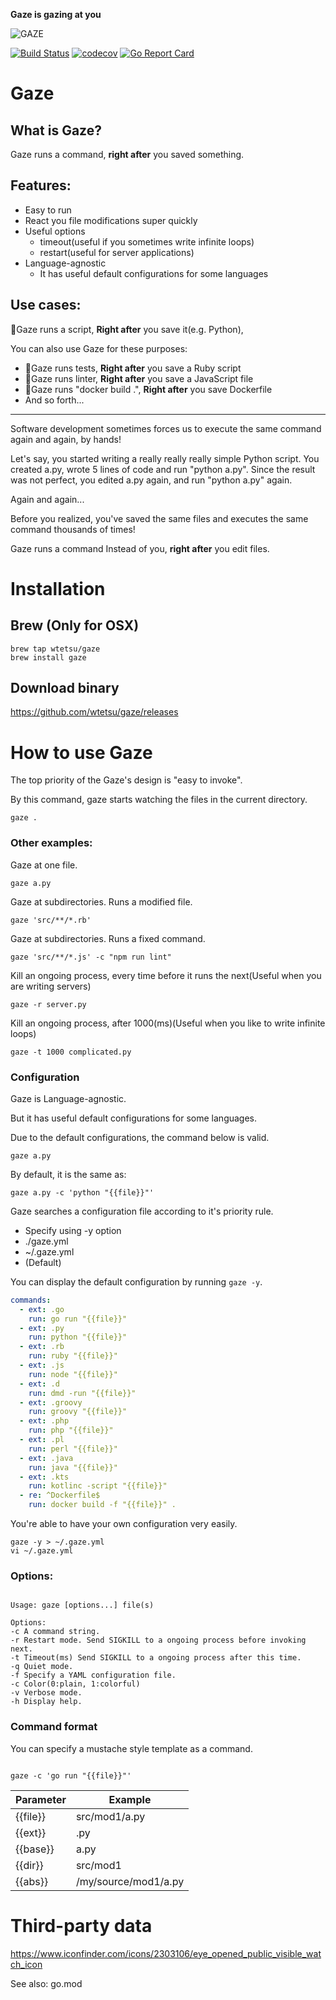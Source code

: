 **Gaze is gazing at you**

![GAZE](https://user-images.githubusercontent.com/515948/71816598-828a9700-30c6-11ea-92c8-ca0154e98794.png)

[![Build Status](https://travis-ci.com/wtetsu/gaze.svg?branch=master)](https://travis-ci.com/wtetsu/gaze) [![codecov](https://codecov.io/gh/wtetsu/gaze/branch/master/graph/badge.svg)](https://codecov.io/gh/wtetsu/gaze) [![Go Report Card](https://goreportcard.com/badge/github.com/wtetsu/gaze)](https://goreportcard.com/report/github.com/wtetsu/gaze)

# Gaze

## What is Gaze?

Gaze runs a command, **right after** you saved something.

## Features:

- Easy to run
- React you file modifications super quickly
- Useful options
  - timeout(useful if you sometimes write infinite loops)
  - restart(useful for server applications)
- Language-agnostic
  - It has useful default configurations for some languages

## Use cases:

🚀Gaze runs a script, **Right after** you save it(e.g. Python),

You can also use Gaze for these purposes:

- 🚀Gaze runs tests, **Right after** you save a Ruby script
- 🚀Gaze runs linter, **Right after** you save a JavaScript file
- 🚀Gaze runs "docker build .", **Right after** you save Dockerfile
- And so forth...

---

Software development sometimes forces us to execute the same command again and again, by hands!

Let's say, you started writing a really really really simple Python script. You created a.py, wrote 5 lines of code and run "python a.py".
Since the result was not perfect, you edited a.py again, and run "python a.py" again.

Again and again...

Before you realized, you've saved the same files and executes the same command thousands of times!

Gaze runs a command Instead of you, **right after** you edit files.

# Installation

## Brew (Only for OSX)

```
brew tap wtetsu/gaze
brew install gaze
```

## Download binary

https://github.com/wtetsu/gaze/releases

# How to use Gaze

The top priority of the Gaze's design is "easy to invoke".

By this command, gaze starts watching the files in the current directory.

```
gaze .
```

### Other examples:

Gaze at one file.

```
gaze a.py
```

Gaze at subdirectories. Runs a modified file.

```
gaze 'src/**/*.rb'
```

Gaze at subdirectories. Runs a fixed command.

```
gaze 'src/**/*.js' -c "npm run lint"
```

Kill an ongoing process, every time before it runs the next(Useful when you are writing servers)

```
gaze -r server.py
```

Kill an ongoing process, after 1000(ms)(Useful when you like to write infinite loops)

```
gaze -t 1000 complicated.py
```

### Configuration

Gaze is Language-agnostic.

But it has useful default configurations for some languages.

Due to the default configurations, the command below is valid.

```
gaze a.py
```

By default, it is the same as:

```
gaze a.py -c 'python "{{file}}"'
```

Gaze searches a configuration file according to it's priority rule.

- Specify using -y option
- ./gaze.yml
- ~/.gaze.yml
- (Default)

You can display the default configuration by running `gaze -y`.

```yaml
commands:
  - ext: .go
    run: go run "{{file}}"
  - ext: .py
    run: python "{{file}}"
  - ext: .rb
    run: ruby "{{file}}"
  - ext: .js
    run: node "{{file}}"
  - ext: .d
    run: dmd -run "{{file}}"
  - ext: .groovy
    run: groovy "{{file}}"
  - ext: .php
    run: php "{{file}}"
  - ext: .pl
    run: perl "{{file}}"
  - ext: .java
    run: java "{{file}}"
  - ext: .kts
    run: kotlinc -script "{{file}}"
  - re: ^Dockerfile$
    run: docker build -f "{{file}}" .
```

You're able to have your own configuration very easily.

```
gaze -y > ~/.gaze.yml
vi ~/.gaze.yml
```

### Options:

```

Usage: gaze [options...] file(s)

Options:
-c A command string.
-r Restart mode. Send SIGKILL to a ongoing process before invoking next.
-t Timeout(ms) Send SIGKILL to a ongoing process after this time.
-q Quiet mode.
-f Specify a YAML configuration file.
-c Color(0:plain, 1:colorful)
-v Verbose mode.
-h Display help.

```

### Command format

You can specify a mustache style template as a command.

```

gaze -c 'go run "{{file}}"'

```

| Parameter | Example              |
| --------- | -------------------- |
| {{file}}  | src/mod1/a.py        |
| {{ext}}   | .py                  |
| {{base}}  | a.py                 |
| {{dir}}   | src/mod1             |
| {{abs}}   | /my/source/mod1/a.py |

# Third-party data

https://www.iconfinder.com/icons/2303106/eye_opened_public_visible_watch_icon

See also: go.mod
